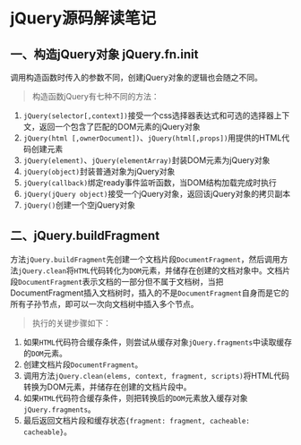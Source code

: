 # jQuery源码解读笔记

## 一、构造jQuery对象 jQuery.fn.init
调用构造函数时传入的参数不同，创建jQuery对象的逻辑也会随之不同。
> 构造函数jQuery有七种不同的方法：
1. `jQuery(selector[,context])`接受一个css选择器表达式和可选的选择器上下文，返回一个包含了匹配的DOM元素的jQuery对象
1. `jQuery(html [,ownerDocument])`、`jQuery(html[,props])`用提供的HTML代码创建元素
1. `jQuery(element)`、`jQuery(elementArray)`封装DOM元素为jQuery对象
1. `jQuery(object)`封装普通对象为jQuery对象
1. `jQuery(callback)`绑定ready事件监听函数，当DOM结构加载完成时执行
1. `jQuery(jQuery object)`接受一个jQuery对象，返回该jQuery对象的拷贝副本
1. `jQuery()`创建一个空jQuery对象

## 二、jQuery.buildFragment
方法`jQuery.buildFragment`先创建一个文档片段`DocumentFragment`，然后调用方法`jQuery.clean`将`HTML`代码转化为`DOM`元素，并储存在创建的文档对象中。文档片段`DocumentFragment`表示文档的一部分但不属于文档树，当把DocumentFragment插入文档树时，插入的不是`DocumentFragment`自身而是它的所有子孙节点，即可以一次向文档树中插入多个节点。<br/>
> 执行的关键步骤如下：
1. 如果`HTML`代码符合缓存条件，则尝试从缓存对象`jQuery.fragments`中读取缓存的`DOM`元素。
1. 创建文档片段`DocumentFragment`。
1. 调用方法`jQuery.clean(elems, context, fragment, scripts)`将HTML代码转换为DOM元素，并储存在创建的文档片段中。
1. 如果`HTML`代码符合缓存条件，则把转换后的`DOM`元素放入缓存对象`jQuery.fragments`。
1. 最后返回文档片段和缓存状态`{fragment: fragment, cacheable: cacheable}`。
